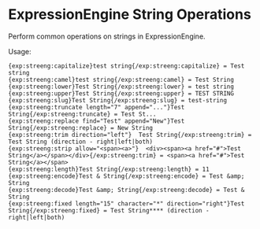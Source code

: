 ExpressionEngine String Operations
====

Perform common operations on strings in ExpressionEngine.

Usage:

	{exp:streeng:capitalize}test string{/exp:streeng:capitalize} = Test string
	{exp:streeng:camel}test string{/exp:streeng:camel} = Test String
	{exp:streeng:lower}Test String{/exp:streeng:lower} = test string
	{exp:streeng:upper}Test String{/exp:streeng:upper} = TEST STRING
	{exp:streeng:slug}Test String{/exp:streeng:slug} = test-string
	{exp:streeng:truncate length="7" append="..."}Test String{/exp:streeng:truncate} = Test St...
	{exp:streeng:replace find="Test" append="New"}Test String{/exp:streeng:replace} = New String
	{exp:streeng:trim direction="left"}  Test String{/exp:streeng:trim} = Test String (direction - right|left|both)
	{exp:streeng:strip allow="<span><a>"}  <div><span><a href="#">Test String</a></span></div>{/exp:streeng:trim} = <span><a href="#">Test String</a></span>
	{exp:streeng:length}Test String{/exp:streeng:length} = 11
	{exp:streeng:encode}Test & String{/exp:streeng:encode} = Test &amp; String
	{exp:streeng:decode}Test &amp; String{/exp:streeng:decode} = Test & String
	{exp:streeng:fixed length="15" character="*" direction="right"}Test String{/exp:streeng:fixed} = Test String**** (direction - right|left|both)